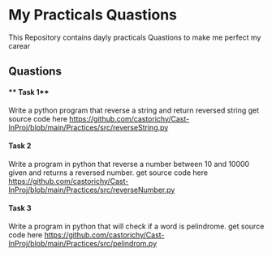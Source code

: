 # **My Practicals Quastions**
This Repository contains dayly practicals Quastions to make me perfect my carear

##  **Quastions**
#### ** Task 1**
Write a python program that reverse a string and return reversed string
get source code here https://github.com/castorichy/Cast-InProj/blob/main/Practices/src/reverseString.py
 
#### **Task 2**
Write a program in python that reverse a number between 10 and 10000 given and returns a reversed number.
get source code here https://github.com/castorichy/Cast-InProj/blob/main/Practices/src/reverseNumber.py

#### **Task 3**
Write a program in python that will check if a word is pelindrome. get source code here https://github.com/castorichy/Cast-InProj/blob/main/Practices/src/pelindrom.py

